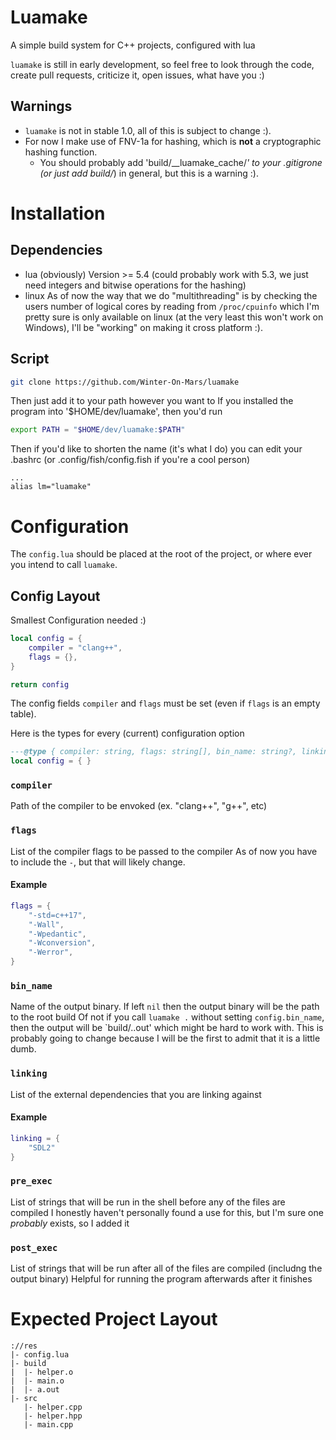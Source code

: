 # Luamake
A simple build system for C++ projects, configured with lua

`luamake` is still in early development, so feel free to look through the code, create pull requests, criticize it, open issues, what have you :)

## Warnings
* `luamake` is not in stable 1.0, all of this is subject to change :).
* For now I make use of FNV-1a for hashing, which is **not** a cryptographic hashing function.
    * You should probably add 'build/__luamake_cache/*' to your .gitigrone (or just add build/*) in general, but this is a warning :).

# Installation
## Dependencies
- lua (obviously)
    Version >= 5.4 (could probably work with 5.3, we just need integers and bitwise operations for the hashing)
- linux
    As of now the way that we do "multithreading" is by checking the users number of logical cores by reading from `/proc/cpuinfo` which I'm pretty sure is only available on linux (at the very least this won't work on Windows), I'll be "working" on making it cross platform :).

## Script
```sh
git clone https://github.com/Winter-On-Mars/luamake
```
Then just add it to your path however you want to
If you installed the program into '$HOME/dev/luamake', then you'd run
```sh
export PATH = "$HOME/dev/luamake:$PATH"
```

Then if you'd like to shorten the name (it's what I do) you can edit your .bashrc (or .config/fish/config.fish if you're a cool person)
```.bashrc
...
alias lm="luamake"
```

# Configuration
The ``config.lua`` should be placed at the root of the project, or where ever you intend to call `luamake`.

## Config Layout
Smallest Configuration needed :)
```lua
local config = {
    compiler = "clang++",
    flags = {},
}

return config
```

The config fields `compiler` and `flags` must be set (even if `flags` is an empty table).

Here is the types for every (current) configuration option
```lua
---@type { compiler: string, flags: string[], bin_name: string?, linking: string[]?, pre_exec: string[]?, post_exec: string[]?}
local config = { }
```

### `compiler`
Path of the compiler to be envoked (ex. "clang++", "g++", etc)

### `flags`
List of the compiler flags to be passed to the compiler
    As of now you have to include the `-`, but that will likely change.
#### Example
```lua
flags = {
    "-std=c++17",
    "-Wall",
    "-Wpedantic",
    "-Wconversion",
    "-Werror",
}
```

### `bin_name`
Name of the output binary.
    If left `nil` then the output binary will be the path to the root build
    Of not if you call `luamake .` without setting `config.bin_name`, then the output will be `build/..out' which might be hard to work with.
        This is probably going to change because I will be the first to admit that it is a little dumb.

### `linking`
List of the external dependencies that you are linking against
#### Example
```lua
linking = {
    "SDL2"
}
```

### `pre_exec`
List of strings that will be run in the shell before any of the files are compiled
    I honestly haven't personally found a use for this, but I'm sure one *probably* exists, so I added it

### `post_exec`
List of strings that will be run after all of the files are compiled (includng the output binary)
    Helpful for running the program afterwards after it finishes

# Expected Project Layout
```
://res
|- config.lua
|- build
|  |- helper.o
|  |- main.o
|  |- a.out
|- src
   |- helper.cpp
   |- helper.hpp
   |- main.cpp
```
